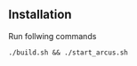 Installation
-------------

Run follwing commands
<pre><code>./build.sh && ./start_arcus.sh</code></pre>

